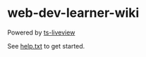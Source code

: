 # web-dev-learner-wiki

Powered by [ts-liveview](https://github.com/beenotung/ts-liveview/blob/v5-auth-template/README.md)

See [help.txt](help.txt) to get started.
